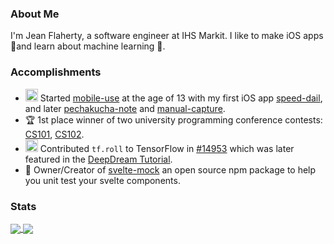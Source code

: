 ### About Me

I'm Jean Flaherty, a software engineer at IHS Markit. I like to make iOS apps📱and learn about machine learning 🤖.

### Accomplishments

* <img height="20" width="20" src="https://avatars0.githubusercontent.com/u/43524216?s=60&v=4"> Started [mobile-use](https://github.com/mobile-use) at the age of 13 with my first iOS app [speed-dail](https://github.com/mobile-use/speed-dial), and later [pechakucha-note](https://github.com/mobile-use/pechakucha-note) and [manual-capture](https://github.com/mobile-use/manual-capture).
* 🏆 1st place winner of two university programming conference contests: [CS101](https://github.com/kobejean/cs-101-final-project-the-lost-totoro), [CS102](https://github.com/kobejean/cs-102-final-project-cfd).
* <img height="20" width="20" src="https://avatars0.githubusercontent.com/u/15658638?s=60&v=4"> Contributed `tf.roll` to TensorFlow in [#14953](https://github.com/tensorflow/tensorflow/pull/14953) which was later featured in the [DeepDream Tutorial](https://www.tensorflow.org/tutorials/generative/deepdream#optional_scaling_up_with_tiles).
* 🦌 Owner/Creator of [svelte-mock](https://kobejean.github.io/svelte-mock/) an open source npm package to help you unit test your svelte components.

### Stats

<a href="https://github.com/anuraghazra/github-readme-stats">
  <img align="center" src="https://github-readme-stats.vercel.app/api?username=kobejean&count_private=true&hide=issues&show_icons=true" />
</a>
<a href="https://github.com/anuraghazra/github-readme-stats">
  <img align="center" src="https://github-readme-stats.vercel.app/api/top-langs/?username=kobejean&hide=&layout=compact" />
</a>

<!--
**kobejean/kobejean** is a ✨ _special_ ✨ repository because its `README.md` (this file) appears on your GitHub profile.

Here are some ideas to get you started:

- 🔭 I’m currently working on ...
- 🌱 I’m currently learning ...
- 👯 I’m looking to collaborate on ...
- 🤔 I’m looking for help with ...
- 💬 Ask me about ...
- 📫 How to reach me: ...
- 😄 Pronouns: ...
- ⚡ Fun fact: ...
-->
